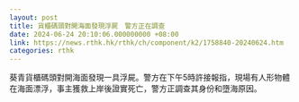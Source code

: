 ```yaml
---
layout: post
title: 貨櫃碼頭對開海面發現浮屍　警方正在調查
date: 2024-06-24 20:10:06.000000000 +08:00
link: https://news.rthk.hk/rthk/ch/component/k2/1758840-20240624.htm
categories: rthk
---
```


葵青貨櫃碼頭對開海面發現一具浮屍。警方在下午5時許接報指，現場有人形物體在海面漂浮，事主獲救上岸後證實死亡，警方正調查其身份和墮海原因。
